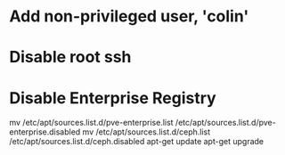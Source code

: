# Add non-privileged user, 'colin'
# Disable root ssh

# Disable Enterprise Registry
mv /etc/apt/sources.list.d/pve-enterprise.list /etc/apt/sources.list.d/pve-enterprise.disabled
mv /etc/apt/sources.list.d/ceph.list /etc/apt/sources.list.d/ceph.disabled
apt-get update
apt-get upgrade
